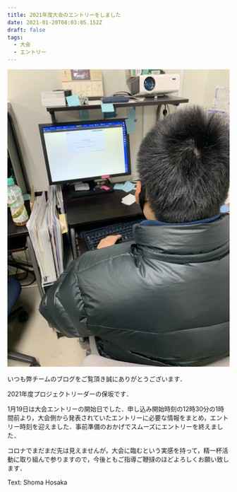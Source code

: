 ```yaml
---
title: 2021年度大会のエントリーをしました
date: 2021-01-20T08:03:05.152Z
draft: false
tags:
  - 大会
  - エントリー
---
```

![](s__19177486.jpg)

いつも弊チームのブログをご覧頂き誠にありがとうございます．

2021年度プロジェクトリーダーの保坂です．

1月19日は大会エントリーの開始日でした．申し込み開始時刻の12時30分の1時間前より，大会側から発表されていたエントリーに必要な情報をまとめ，エントリー時刻を迎えました．事前準備のおかげでスムーズにエントリーを終えました．

コロナでまだまだ先は見えませんが，大会に臨むという実感を持って，精一杯活動に取り組んで参りますので，今後ともご指導ご鞭撻のほどよろしくお願い致します．

Text: Shoma Hosaka